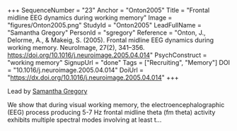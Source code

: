+++
SequenceNumber = "23"
Anchor = "Onton2005"
Title = "Frontal midline EEG dynamics during working memory"
Image = "figures/Onton2005.png"
StudyId = "Onton2005"
LeadFullName = "Samantha Gregory"
PersonId = "sgregory"
Reference = "Onton, J., Delorme, A., & Makeig, S. (2005). Frontal midline EEG dynamics during working memory. NeuroImage, 27(2), 341–356. https://doi.org/10.1016/j.neuroimage.2005.04.014"
PsychConstruct = "working memory"
SignupUrl = "done"
Tags = ["Recruiting", "Memory"]
DOI = "10.1016/j.neuroimage.2005.04.014"
DoiUrl = "https://dx.doi.org/10.1016/j.neuroimage.2005.04.014"
+++

Lead by [Samantha Gregory](/people/#sgregory)

We show that during visual working memory, the electroencephalographic (EEG) process producing 5-7 Hz frontal midline theta (fm theta) activity exhibits multiple spectral modes involving at least t...